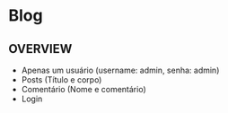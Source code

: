 # Blog

## OVERVIEW

- Apenas um usuário (username: admin, senha: admin) 
- Posts (Título e corpo) 
- Comentário (Nome e comentário) 
- Login 
